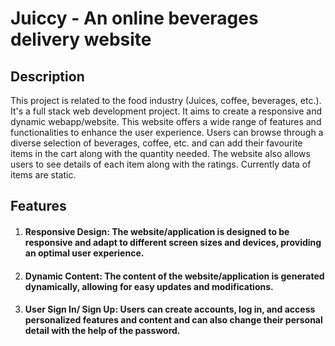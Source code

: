# **Juiccy - An online beverages delivery website**
## Description
This project is related to the food industry (Juices, coffee, beverages, etc.). It's a full stack web development project. It aims to create a responsive and dynamic webapp/website. This website offers a wide range of features and functionalities to enhance the user experience. Users can browse through a diverse selection of beverages, coffee, etc. and can add their favourite items in the cart along with the quantity needed. The website also allows users to see details of each item along with the ratings. Currently data of items are static.

## Features
1. #### **Responsive Design:** The website/application is designed to be responsive and adapt to different screen sizes and devices, providing an optimal user experience.
2. #### **Dynamic Content:** The content of the website/application is generated dynamically, allowing for easy updates and modifications.
3. #### **User Sign In/ Sign Up:** Users can create accounts, log in, and access personalized features and content and can also change their personal detail with the help of the password.
